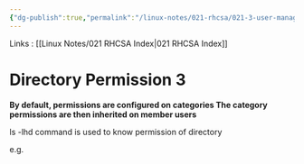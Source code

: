 ```yaml
---
{"dg-publish":true,"permalink":"/linux-notes/021-rhcsa/021-3-user-management/021-3-6-3-directory-permission-3/"}
---
```


Links : [[Linux Notes/021 RHCSA Index\|021 RHCSA Index]]

# Directory Permission 3

**By default, permissions are configured on categories 
The category permissions are then inherited on member users**

<style> .container {font-family: sans-serif; text-align: center;} .button-wrapper button {z-index: 1;height: 40px; width: 100px; margin: 10px;padding: 5px;} .excalidraw .App-menu_top .buttonList { display: flex;} .excalidraw-wrapper { height: 800px; margin: 50px; position: relative;} :root[dir="ltr"] .excalidraw .layer-ui__wrapper .zen-mode-transition.App-menu_bottom--transition-left {transform: none;} </style><script src="https://cdn.jsdelivr.net/npm/react@17/umd/react.production.min.js"></script><script src="https://cdn.jsdelivr.net/npm/react-dom@17/umd/react-dom.production.min.js"></script><script type="text/javascript" src="https://cdn.jsdelivr.net/npm/@excalidraw/excalidraw@0/dist/excalidraw.production.min.js"></script><div id="021-3-5-3_Directory_Permission_3_2023-09-23_2016.48.excalidraw.md1"></div><script>(function(){const InitialData={"type":"excalidraw","version":2,"source":"https://github.com/zsviczian/obsidian-excalidraw-plugin/releases/tag/1.9.19","elements":[{"id":"Qian60zT","type":"text","x":-196.6749267578125,"y":-188.62501525878906,"width":69.61146545410156,"height":54.35665709298387,"angle":0,"strokeColor":"#e03131","backgroundColor":"transparent","fillStyle":"hachure","strokeWidth":1,"strokeStyle":"solid","roughness":1,"opacity":100,"groupIds":[],"frameId":null,"roundness":null,"seed":1583623912,"version":19,"versionNonce":695161064,"isDeleted":false,"boundElements":null,"updated":1695480571611,"link":null,"locked":false,"text":"rwx","rawText":"rwx","fontSize":43.4853256743871,"fontFamily":1,"textAlign":"left","verticalAlign":"top","baseline":38,"containerId":null,"originalText":"rwx","lineHeight":1.25},{"id":"1bHIK8EO","type":"text","x":-120.4749755859375,"y":-189.82505798339844,"width":69.61146545410156,"height":54.356657092983845,"angle":0,"strokeColor":"#1971c2","backgroundColor":"transparent","fillStyle":"hachure","strokeWidth":1,"strokeStyle":"solid","roughness":1,"opacity":100,"groupIds":[],"frameId":null,"roundness":null,"seed":966886376,"version":58,"versionNonce":1002610328,"isDeleted":false,"boundElements":null,"updated":1695480577306,"link":null,"locked":false,"text":"rwx","rawText":"rwx","fontSize":43.48532567438708,"fontFamily":1,"textAlign":"left","verticalAlign":"top","baseline":38,"containerId":null,"originalText":"rwx","lineHeight":1.25},{"id":"TGlNm8xQ","type":"text","x":-47.0750732421875,"y":-187.8250274658203,"width":69.61146545410156,"height":54.3566570929838,"angle":0,"strokeColor":"#2f9e44","backgroundColor":"transparent","fillStyle":"hachure","strokeWidth":1,"strokeStyle":"solid","roughness":1,"opacity":100,"groupIds":[],"frameId":null,"roundness":null,"seed":1404532200,"version":132,"versionNonce":1947671016,"isDeleted":false,"boundElements":null,"updated":1695480580503,"link":null,"locked":false,"text":"rwx","rawText":"rwx","fontSize":43.48532567438704,"fontFamily":1,"textAlign":"left","verticalAlign":"top","baseline":38,"containerId":null,"originalText":"rwx","lineHeight":1.25},{"id":"DtPTp8GmaRezAVkWC4Pjm","type":"line","x":-178.96326986392498,"y":-153.6976595045187,"width":34.17743994121101,"height":51.94906874316852,"angle":1.592539384934466,"strokeColor":"#e03131","backgroundColor":"transparent","fillStyle":"hachure","strokeWidth":1,"strokeStyle":"solid","roughness":1,"opacity":100,"groupIds":[],"frameId":null,"roundness":{"type":2},"seed":1270898072,"version":327,"versionNonce":987170200,"isDeleted":false,"boundElements":null,"updated":1695480585808,"link":null,"locked":false,"points":[[0,0],[15.379808860568948,-0.42235178971892223],[17.515898856894637,25.341010714851052],[34.17743994121101,25.763354448879618],[19.224809966931193,26.60806608400782],[19.224809966931193,48.99262232651677],[5.553781839812114,51.52671695344959]],"lastCommittedPoint":[10.39990234375,97.59999084472656],"startBinding":null,"endBinding":null,"startArrowhead":null,"endArrowhead":null},{"type":"line","version":388,"versionNonce":604472040,"isDeleted":false,"id":"a5fKWQ0_4xA0QExZK03jR","fillStyle":"hachure","strokeWidth":1,"strokeStyle":"solid","roughness":1,"opacity":100,"angle":1.592539384934466,"x":-103.58710945113984,"y":-157.25887982897456,"strokeColor":"#1971c2","backgroundColor":"transparent","width":34.17743994121101,"height":51.94906874316852,"seed":1885077656,"groupIds":[],"frameId":null,"roundness":{"type":2},"boundElements":[],"updated":1695480588687,"link":null,"locked":false,"startBinding":null,"endBinding":null,"lastCommittedPoint":null,"startArrowhead":null,"endArrowhead":null,"points":[[0,0],[15.379808860568948,-0.42235178971892223],[17.515898856894637,25.341010714851052],[34.17743994121101,25.763354448879618],[19.224809966931193,26.60806608400782],[19.224809966931193,48.99262232651677],[5.553781839812114,51.52671695344959]]},{"type":"line","version":402,"versionNonce":969985176,"isDeleted":false,"id":"nPew18JdkwJRKzxP9MRD-","fillStyle":"hachure","strokeWidth":1,"strokeStyle":"solid","roughness":1,"opacity":100,"angle":1.592539384934466,"x":-30.839496014547706,"y":-157.21798736095067,"strokeColor":"#2f9e44","backgroundColor":"transparent","width":34.17743994121101,"height":51.94906874316852,"seed":1788061592,"groupIds":[],"frameId":null,"roundness":{"type":2},"boundElements":[],"updated":1695480590760,"link":null,"locked":false,"startBinding":null,"endBinding":null,"lastCommittedPoint":null,"startArrowhead":null,"endArrowhead":null,"points":[[0,0],[15.379808860568948,-0.42235178971892223],[17.515898856894637,25.341010714851052],[34.17743994121101,25.763354448879618],[19.224809966931193,26.60806608400782],[19.224809966931193,48.99262232651677],[5.553781839812114,51.52671695344959]]},{"id":"hHfEdyMM","type":"text","x":-173.4749755859375,"y":-114.82502746582031,"width":20.159912109375004,"height":44.36606097076113,"angle":0,"strokeColor":"#1e1e1e","backgroundColor":"transparent","fillStyle":"hachure","strokeWidth":1,"strokeStyle":"solid","roughness":1,"opacity":100,"groupIds":[],"frameId":null,"roundness":null,"seed":1243343336,"version":36,"versionNonce":1677497576,"isDeleted":false,"boundElements":null,"updated":1695480598583,"link":null,"locked":false,"text":"u","rawText":"u","fontSize":35.4928487766089,"fontFamily":1,"textAlign":"left","verticalAlign":"top","baseline":30.000000000000007,"containerId":null,"originalText":"u","lineHeight":1.25},{"id":"3OlruVSx","type":"text","x":-96.4749755859375,"y":-125.42503356933594,"width":19.619964599609382,"height":48.95206115704998,"angle":0,"strokeColor":"#1e1e1e","backgroundColor":"transparent","fillStyle":"hachure","strokeWidth":1,"strokeStyle":"solid","roughness":1,"opacity":100,"groupIds":[],"frameId":null,"roundness":null,"seed":1034484888,"version":50,"versionNonce":43281896,"isDeleted":false,"boundElements":null,"updated":1695480604313,"link":null,"locked":false,"text":"g","rawText":"g","fontSize":39.16164892563999,"fontFamily":1,"textAlign":"left","verticalAlign":"top","baseline":34,"containerId":null,"originalText":"g","lineHeight":1.25},{"id":"k1NRrZU0","type":"text","x":-26.4749755859375,"y":-126.42500305175781,"width":24.67996215820312,"height":55.68590267965593,"angle":0,"strokeColor":"#1e1e1e","backgroundColor":"transparent","fillStyle":"hachure","strokeWidth":1,"strokeStyle":"solid","roughness":1,"opacity":100,"groupIds":[],"frameId":null,"roundness":null,"seed":946668776,"version":52,"versionNonce":868895976,"isDeleted":false,"boundElements":null,"updated":1695480610226,"link":null,"locked":false,"text":"o","rawText":"o","fontSize":44.548722143724746,"fontFamily":1,"textAlign":"left","verticalAlign":"top","baseline":38,"containerId":null,"originalText":"o","lineHeight":1.25},{"id":"wsQNz34E","type":"text","x":-163.875,"y":117.77497863769531,"width":10,"height":25,"angle":0,"strokeColor":"#2f9e44","backgroundColor":"transparent","fillStyle":"hachure","strokeWidth":1,"strokeStyle":"solid","roughness":1,"opacity":100,"groupIds":[],"frameId":null,"roundness":null,"seed":637769192,"version":4,"versionNonce":1314145176,"isDeleted":true,"boundElements":null,"updated":1695480619815,"link":null,"locked":false,"text":"","rawText":"","fontSize":20,"fontFamily":1,"textAlign":"left","verticalAlign":"top","baseline":18,"containerId":null,"originalText":"","lineHeight":1.25}],"appState":{"theme":"dark","viewBackgroundColor":"#ffffff","currentItemStrokeColor":"#2f9e44","currentItemBackgroundColor":"transparent","currentItemFillStyle":"hachure","currentItemStrokeWidth":1,"currentItemStrokeStyle":"solid","currentItemRoughness":1,"currentItemOpacity":100,"currentItemFontFamily":1,"currentItemFontSize":20,"currentItemTextAlign":"left","currentItemStartArrowhead":null,"currentItemEndArrowhead":"arrow","scrollX":311.125,"scrollY":364.1750183105469,"zoom":{"value":1},"currentItemRoundness":"round","gridSize":null,"gridColor":{"Bold":"#C9C9C9FF","Regular":"#EDEDEDFF"},"currentStrokeOptions":null,"previousGridSize":null,"frameRendering":{"enabled":true,"clip":true,"name":true,"outline":true}},"files":{}};InitialData.scrollToContent=true;App=()=>{const e=React.useRef(null),t=React.useRef(null),[n,i]=React.useState({width:void 0,height:void 0});return React.useEffect(()=>{i({width:t.current.getBoundingClientRect().width,height:t.current.getBoundingClientRect().height});const e=()=>{i({width:t.current.getBoundingClientRect().width,height:t.current.getBoundingClientRect().height})};return window.addEventListener("resize",e),()=>window.removeEventListener("resize",e)},[t]),React.createElement(React.Fragment,null,React.createElement("div",{className:"excalidraw-wrapper",ref:t},React.createElement(ExcalidrawLib.Excalidraw,{ref:e,width:n.width,height:n.height,initialData:InitialData,viewModeEnabled:!0,zenModeEnabled:!0,gridModeEnabled:!1})))},excalidrawWrapper=document.getElementById("021-3-5-3_Directory_Permission_3_2023-09-23_2016.48.excalidraw.md1");ReactDOM.render(React.createElement(App),excalidrawWrapper);})();</script>

ls -lhd command is used to know permission of directory

e.g.
<div id="021-3-5-3_Directory_Permission_3_2023-09-23_2021.26.excalidraw.md2"></div><script>(function(){const InitialData={"type":"excalidraw","version":2,"source":"https://github.com/zsviczian/obsidian-excalidraw-plugin/releases/tag/1.9.19","elements":[{"type":"text","version":149,"versionNonce":1878319592,"isDeleted":false,"id":"4xam6qpC","fillStyle":"hachure","strokeWidth":1,"strokeStyle":"solid","roughness":1,"opacity":100,"angle":0,"x":-275.4749755859375,"y":-193.4249725341797,"strokeColor":"#1e1e1e","backgroundColor":"transparent","width":401.318359375,"height":92,"seed":1109470696,"groupIds":[],"frameId":null,"roundness":null,"boundElements":[],"updated":1695480986758,"link":null,"locked":false,"fontSize":20,"fontFamily":2,"text":"[root@server1 ~]# ls -lhd /data\noutput:\ndrwxr-xr-x. 2 root root 64 jan 6 12:30:00 /data\n[root@server1 ~]#","rawText":"[root@server1 ~]# ls -lhd /data\noutput:\ndrwxr-xr-x. 2 root root 64 jan 6 12:30:00 /data\n[root@server1 ~]#","textAlign":"left","verticalAlign":"top","containerId":null,"originalText":"[root@server1 ~]# ls -lhd /data\noutput:\ndrwxr-xr-x. 2 root root 64 jan 6 12:30:00 /data\n[root@server1 ~]#","lineHeight":1.15,"baseline":87},{"type":"line","version":64,"versionNonce":1116446104,"isDeleted":false,"id":"P3hHRI5PYgMOGATi--iV1","fillStyle":"hachure","strokeWidth":1,"strokeStyle":"solid","roughness":1,"opacity":100,"angle":0,"x":-263.07501220703125,"y":-125.42512512207033,"strokeColor":"#1e1e1e","backgroundColor":"transparent","width":73.60003662109375,"height":0.800018310546875,"seed":2104910744,"groupIds":[],"frameId":null,"roundness":{"type":2},"boundElements":[],"updated":1695480935880,"link":null,"locked":false,"startBinding":null,"endBinding":null,"lastCommittedPoint":null,"startArrowhead":null,"endArrowhead":null,"points":[[0,0],[73.60003662109375,-0.800018310546875]]},{"type":"arrow","version":556,"versionNonce":399704040,"isDeleted":false,"id":"RVHaELKtD4mHPhy5KXW0k","fillStyle":"hachure","strokeWidth":1,"strokeStyle":"solid","roughness":1,"opacity":100,"angle":0,"x":216.124755859375,"y":-181.42503356933594,"strokeColor":"#1e1e1e","backgroundColor":"transparent","width":411.20013427734375,"height":37.59999084472656,"seed":19622632,"groupIds":[],"frameId":null,"roundness":{"type":2},"boundElements":[],"updated":1695481369997,"link":null,"locked":false,"startBinding":{"elementId":"3SFwj3As","focus":0.14361225671935166,"gap":8.80029296875},"endBinding":null,"lastCommittedPoint":null,"startArrowhead":null,"endArrowhead":"arrow","points":[[0,0],[-339.9996337890625,20.000030517578125],[-411.20013427734375,37.59999084472656]]},{"type":"line","version":44,"versionNonce":1227721368,"isDeleted":false,"id":"1EKjkIGXdBk1OXit0TiWN","fillStyle":"hachure","strokeWidth":1,"strokeStyle":"solid","roughness":1,"opacity":100,"angle":0,"x":-151.074951171875,"y":-124.62498474121094,"strokeColor":"#1e1e1e","backgroundColor":"transparent","width":64.7999267578125,"height":0,"seed":1799603944,"groupIds":[],"frameId":null,"roundness":{"type":2},"boundElements":[],"updated":1695481275349,"link":null,"locked":false,"startBinding":null,"endBinding":null,"lastCommittedPoint":null,"startArrowhead":null,"endArrowhead":null,"points":[[0,0],[64.7999267578125,0]]},{"type":"arrow","version":252,"versionNonce":2065946344,"isDeleted":false,"id":"FazDkgcXXF-8-WHgl9bS-","fillStyle":"hachure","strokeWidth":1,"strokeStyle":"solid","roughness":1,"opacity":100,"angle":0,"x":244.125,"y":-30.224990844726562,"strokeColor":"#1e1e1e","backgroundColor":"transparent","width":342.4000244140625,"height":90.39999389648438,"seed":2143710696,"groupIds":[],"frameId":null,"roundness":{"type":2},"boundElements":[],"updated":1695481372325,"link":null,"locked":false,"startBinding":{"elementId":"KOvUeAqh","focus":-0.5286305383916661,"gap":11},"endBinding":null,"lastCommittedPoint":null,"startArrowhead":null,"endArrowhead":"arrow","points":[[0,0],[-298.4000244140625,-41.600006103515625],[-342.4000244140625,-90.39999389648438]]},{"type":"text","version":77,"versionNonce":405264792,"isDeleted":false,"id":"3SFwj3As","fillStyle":"hachure","strokeWidth":1,"strokeStyle":"solid","roughness":1,"opacity":100,"angle":0,"x":224.925048828125,"y":-209.4250030517578,"strokeColor":"#1e1e1e","backgroundColor":"transparent","width":353.01971435546875,"height":50,"seed":1627339240,"groupIds":[],"frameId":null,"roundness":null,"boundElements":[{"id":"RVHaELKtD4mHPhy5KXW0k","type":"arrow"}],"updated":1695481376966,"link":null,"locked":false,"fontSize":20,"fontFamily":1,"text":"Full access to user\nRead/execute for group and others","rawText":"Full access to user\nRead/execute for group and others","textAlign":"left","verticalAlign":"top","containerId":null,"originalText":"Full access to user\nRead/execute for group and others","lineHeight":1.25,"baseline":43},{"type":"text","version":47,"versionNonce":1371863016,"isDeleted":false,"id":"KOvUeAqh","fillStyle":"hachure","strokeWidth":1,"strokeStyle":"solid","roughness":1,"opacity":100,"angle":0,"x":255.125,"y":-40.02503967285156,"strokeColor":"#1e1e1e","backgroundColor":"transparent","width":193.95985412597656,"height":25,"seed":1243811992,"groupIds":[],"frameId":null,"roundness":null,"boundElements":[{"id":"FazDkgcXXF-8-WHgl9bS-","type":"arrow"}],"updated":1695481380702,"link":null,"locked":false,"fontSize":20,"fontFamily":1,"text":"Owner and Co-owner","rawText":"Owner and Co-owner","textAlign":"left","verticalAlign":"top","containerId":null,"originalText":"Owner and Co-owner","lineHeight":1.25,"baseline":18},{"id":"gnZYekwEQUNdEqI2DEX_A","type":"rectangle","x":218.38306003146704,"y":-221.72504170735675,"width":372.74079499421293,"height":84.14815266927084,"angle":0,"strokeColor":"#1e1e1e","backgroundColor":"transparent","fillStyle":"hachure","strokeWidth":1,"strokeStyle":"solid","roughness":1,"opacity":100,"groupIds":[],"frameId":null,"roundness":{"type":3},"seed":1557799144,"version":85,"versionNonce":2081971432,"isDeleted":false,"boundElements":null,"updated":1695481449231,"link":null,"locked":false},{"id":"fV4ruDHCFOOfNABWNzAGx","type":"rectangle","x":248.0126896610966,"y":-46.31762073658132,"width":208.59257450810185,"height":35.5555555555556,"angle":0,"strokeColor":"#1e1e1e","backgroundColor":"transparent","fillStyle":"hachure","strokeWidth":1,"strokeStyle":"solid","roughness":1,"opacity":100,"groupIds":[],"frameId":null,"roundness":{"type":3},"seed":53072536,"version":69,"versionNonce":30344856,"isDeleted":false,"boundElements":null,"updated":1695481456807,"link":null,"locked":false}],"appState":{"theme":"dark","viewBackgroundColor":"#ffffff","currentItemStrokeColor":"#1e1e1e","currentItemBackgroundColor":"transparent","currentItemFillStyle":"hachure","currentItemStrokeWidth":1,"currentItemStrokeStyle":"solid","currentItemRoughness":1,"currentItemOpacity":100,"currentItemFontFamily":1,"currentItemFontSize":20,"currentItemTextAlign":"left","currentItemStartArrowhead":null,"currentItemEndArrowhead":"arrow","scrollX":310.4317728678385,"scrollY":381.98429418493197,"zoom":{"value":1.35},"currentItemRoundness":"round","gridSize":null,"gridColor":{"Bold":"#C9C9C9FF","Regular":"#EDEDEDFF"},"currentStrokeOptions":null,"previousGridSize":null,"frameRendering":{"enabled":true,"clip":true,"name":true,"outline":true}},"files":{}};InitialData.scrollToContent=true;App=()=>{const e=React.useRef(null),t=React.useRef(null),[n,i]=React.useState({width:void 0,height:void 0});return React.useEffect(()=>{i({width:t.current.getBoundingClientRect().width,height:t.current.getBoundingClientRect().height});const e=()=>{i({width:t.current.getBoundingClientRect().width,height:t.current.getBoundingClientRect().height})};return window.addEventListener("resize",e),()=>window.removeEventListener("resize",e)},[t]),React.createElement(React.Fragment,null,React.createElement("div",{className:"excalidraw-wrapper",ref:t},React.createElement(ExcalidrawLib.Excalidraw,{ref:e,width:n.width,height:n.height,initialData:InitialData,viewModeEnabled:!0,zenModeEnabled:!0,gridModeEnabled:!1})))},excalidrawWrapper=document.getElementById("021-3-5-3_Directory_Permission_3_2023-09-23_2021.26.excalidraw.md2");ReactDOM.render(React.createElement(App),excalidrawWrapper);})();</script>